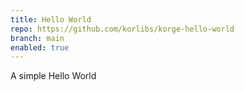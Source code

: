 ```yaml
---
title: Hello World
repo: https://github.com/korlibs/korge-hello-world
branch: main
enabled: true
---
```


A simple Hello World
